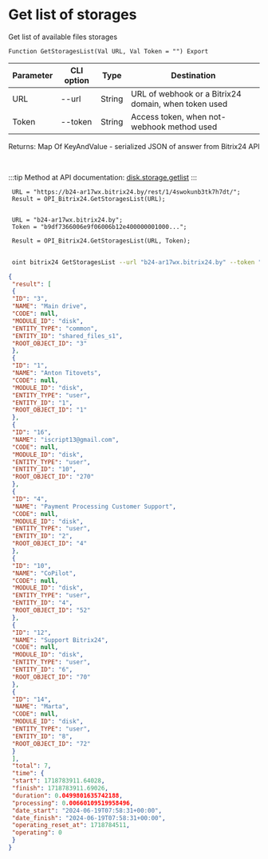 ﻿---
sidebar_position: 1
---

# Get list of storages
 Get list of available files storages



`Function GetStoragesList(Val URL, Val Token = "") Export`

 | Parameter | CLI option | Type | Destination |
 |-|-|-|-|
 | URL | --url | String | URL of webhook or a Bitrix24 domain, when token used |
 | Token | --token | String | Access token, when not-webhook method used |

 
 Returns: Map Of KeyAndValue - serialized JSON of answer from Bitrix24 API

<br/>

:::tip
Method at API documentation: [disk.storage.getlist](https://dev.1c-bitrix.ru/rest_help/disk/storage/disk_storage_getlist.php)
:::
<br/>


```bsl title="Code example"
 URL = "https://b24-ar17wx.bitrix24.by/rest/1/4swokunb3tk7h7dt/";
 Result = OPI_Bitrix24.GetStoragesList(URL);
 
 
 URL = "b24-ar17wx.bitrix24.by";
 Token = "b9df7366006e9f06006b12e400000001000...";
 
 Result = OPI_Bitrix24.GetStoragesList(URL, Token);
```
	


```sh title="CLI command example"
 
 oint bitrix24 GetStoragesList --url "b24-ar17wx.bitrix24.by" --token "b9df7366006e9f06006b12e400000001000..."

```

```json title="Result"
{
 "result": [
 {
 "ID": "3",
 "NAME": "Main drive",
 "CODE": null,
 "MODULE_ID": "disk",
 "ENTITY_TYPE": "common",
 "ENTITY_ID": "shared_files_s1",
 "ROOT_OBJECT_ID": "3"
 },
 {
 "ID": "1",
 "NAME": "Anton Titovets",
 "CODE": null,
 "MODULE_ID": "disk",
 "ENTITY_TYPE": "user",
 "ENTITY_ID": "1",
 "ROOT_OBJECT_ID": "1"
 },
 {
 "ID": "16",
 "NAME": "iscript13@gmail.com",
 "CODE": null,
 "MODULE_ID": "disk",
 "ENTITY_TYPE": "user",
 "ENTITY_ID": "10",
 "ROOT_OBJECT_ID": "270"
 },
 {
 "ID": "4",
 "NAME": "Payment Processing Customer Support",
 "CODE": null,
 "MODULE_ID": "disk",
 "ENTITY_TYPE": "user",
 "ENTITY_ID": "2",
 "ROOT_OBJECT_ID": "4"
 },
 {
 "ID": "10",
 "NAME": "CoPilot",
 "CODE": null,
 "MODULE_ID": "disk",
 "ENTITY_TYPE": "user",
 "ENTITY_ID": "4",
 "ROOT_OBJECT_ID": "52"
 },
 {
 "ID": "12",
 "NAME": "Support Bitrix24",
 "CODE": null,
 "MODULE_ID": "disk",
 "ENTITY_TYPE": "user",
 "ENTITY_ID": "6",
 "ROOT_OBJECT_ID": "70"
 },
 {
 "ID": "14",
 "NAME": "Marta",
 "CODE": null,
 "MODULE_ID": "disk",
 "ENTITY_TYPE": "user",
 "ENTITY_ID": "8",
 "ROOT_OBJECT_ID": "72"
 }
 ],
 "total": 7,
 "time": {
 "start": 1718783911.64028,
 "finish": 1718783911.69026,
 "duration": 0.0499801635742188,
 "processing": 0.00660109519958496,
 "date_start": "2024-06-19T07:58:31+00:00",
 "date_finish": "2024-06-19T07:58:31+00:00",
 "operating_reset_at": 1718784511,
 "operating": 0
 }
}
```
